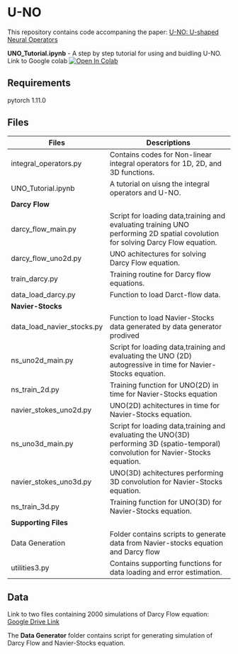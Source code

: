 # U-NO
This repository contains code accompaning the paper: [U-NO: U-shaped Neural Operators](https://arxiv.org/pdf/2204.11127.pdf)

**UNO_Tutorial.ipynb** - A step by step tutorial for using and buidling U-NO. Link to Google colab [![Open In Colab](https://colab.research.google.com/assets/colab-badge.svg)](https://colab.research.google.com/drive/1f1WYsjAgIjJRFtfQYYnZCZsxl602MMPX?usp=sharing)


## Requirements
pytorch 1.11.0

## Files

| Files| Descriptions|
|------|-------------|
|integral_operators.py | Contains codes for Non-linear integral operators for 1D, 2D, and 3D functions.|
|UNO_Tutorial.ipynb| A tutorial on uisng the integral operators and U-NO.|
|**Darcy Flow**|
|darcy_flow_main.py | Script for loading data,training and evaluating training UNO performing 2D spatial covolution for solving Darcy Flow equation.|
|darcy_flow_uno2d.py | UNO achitectures for solving Darcy Flow equation.|
|train_darcy.py | Training routine for Darcy flow equations.|
|data_load_darcy.py| Function to load Darct-flow data.|
|**Navier-Stocks**|
|data_load_navier_stocks.py| Function to load Navier-Stocks data generated by data generator prodived|
|ns_uno2d_main.py | Script for loading data,training and evaluating the UNO (2D) autogressive in time for Navier-Stocks equation.|
|ns_train_2d.py | Training function for UNO(2D) in time for Navier-Stocks equation|
|navier_stokes_uno2d.py | UNO(2D) achitectures in time for Navier-Stocks equation.|
|ns_uno3d_main.py | Script for loading data,training and evaluating the UNO(3D) performing 3D (spatio-temporal) convolution for Navier-Stocks equation.|
|navier_stokes_uno3d.py | UNO(3D) achitectures performing 3D convolution for Navier-Stocks equation.|
|ns_train_3d.py | Training function for UNO(3D) for Navier-Stocks equation.|
|**Supporting Files**|
|Data Generation| Folder contains scripts to generate data from Navier-stocks equation and Darcy flow|
|utilities3.py| Contains supporting functions for data loading and error estimation.|


## Data

Link to two files containing 2000 simulations of Darcy Flow equation:
[Google Drive Link](https://drive.google.com/drive/folders/1y6j5sL4QrpKTMrlVAyN7bUlt785oQtOm?usp=sharing)

The **Data Generator** folder contains script for generating simulation of  Darcy Flow and Navier-Stocks equation.
